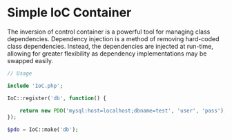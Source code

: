 Simple IoC Container
===========

The inversion of control container is a powerful tool for managing class dependencies. Dependency injection is a method of removing hard-coded class dependencies. Instead, the dependencies are injected at run-time, allowing for greater flexibility as dependency implementations may be swapped easily.


```php
// Usage

include 'IoC.php';

IoC::register('db', function() {
    
    return new PDO('mysql:host=localhost;dbname=test', 'user', 'pass');
});

$pdo = IoC::make('db');
```

